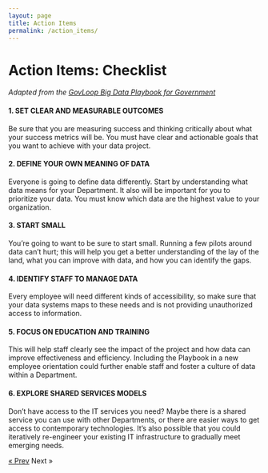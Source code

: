 ```yaml
---
layout: page
title: Action Items
permalink: /action_items/
---
```


# Action Items: Checklist
*Adapted from the [GovLoop Big Data Playbook for Government](https://www.govloop.com/wp-content/uploads/2015/01/Big-Data-Playbook-.pdf?utm_source=Website&utm_medium=Button&utm_campaign=Guide)*

#### 1. SET CLEAR AND MEASURABLE OUTCOMES

Be sure that you are measuring success and thinking critically about what your success metrics will be. You must have clear and actionable goals that you want to achieve with your data project. 
 

#### 2. DEFINE YOUR OWN MEANING OF DATA

Everyone is going to define data differently. Start by understanding what data means for your Department. It also will be important for you to prioritize your data. You must know which data are the highest value to your organization.

#### 3. START SMALL

You’re going to want to be sure to start small.  Running a few pilots around data can’t hurt; this will help you get a better understanding of the lay of the land, what you can improve with data, and how you can identify the gaps. 

#### 4. IDENTIFY STAFF TO MANAGE DATA

Every employee will need different kinds of accessibility, so make sure that your data systems maps to these needs and is not providing unauthorized access to information.

#### 5. FOCUS ON EDUCATION AND TRAINING

This will help staff clearly see the impact of the project and how data can improve effectiveness and efficiency. Including  the Playbook in a new employee orientation could further enable staff and foster a culture of data within a Department.

#### 6. EXPLORE SHARED SERVICES MODELS

Don’t have access to the IT services you need? Maybe there is a shared service you can use with other Departments, or there are easier ways to get access to contemporary technologies. It’s also possible that you could iteratively re-engineer your existing IT infrastructure to gradually meet emerging needs.

<!-- Pagination -->
<div class="pagination">
  <a class="pagination-item older" href="{{ site.baseurl }}/share">&laquo; Prev</a>
  <a class="pagination-item newer">Next &raquo;</a>
</div>

